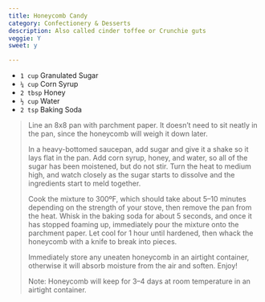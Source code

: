 ```yaml
---
title: Honeycomb Candy 
category: Confectionery & Desserts
description: Also called cinder toffee or Crunchie guts
veggie: Y
sweet: y 

--- 
```

* `1 cup` Granulated Sugar
* `¼ cup` Corn Syrup
* `2 tbsp` Honey
* `½ cup` Water
* `2 tsp` Baking Soda
 
> Line an 8x8 pan with parchment paper. It doesn’t need to sit neatly in the pan, since the honeycomb will weigh it down later.
>
> In a heavy-bottomed saucepan, add sugar and give it a shake so it lays flat in the pan. Add corn syrup, honey, and water, so all of the sugar has been moistened, but do not stir. Turn the heat to medium high, and watch closely as the sugar starts to dissolve and the ingredients start to meld together.
>
> Cook the mixture to 300ºF, which should take about 5–10 minutes depending on the strength of your stove, then remove the pan from the heat. Whisk in the baking soda for about 5 seconds, and once it has stopped foaming up, immediately pour the mixture onto the parchment paper. Let cool for 1 hour until hardened, then whack the honeycomb with a knife to break into pieces.
>
> Immediately store any uneaten honeycomb in an airtight container, otherwise it will absorb moisture from the air and soften. Enjoy!
>
> Note: Honeycomb will keep for 3–4 days at room temperature in an airtight container.


